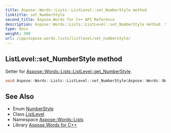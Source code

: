 ```yaml
---
title: Aspose::Words::Lists::ListLevel::set_NumberStyle method
linktitle: set_NumberStyle
second_title: Aspose.Words for C++ API Reference
description: Aspose::Words::Lists::ListLevel::set_NumberStyle method. Setter for Aspose::Words::Lists::ListLevel::get_NumberStyle in C++.
type: docs
weight: 300
url: /cpp/aspose.words.lists/listlevel/set_numberstyle/
---
```

## ListLevel::set_NumberStyle method


Setter for [Aspose::Words::Lists::ListLevel::get_NumberStyle](../get_numberstyle/).

```cpp
void Aspose::Words::Lists::ListLevel::set_NumberStyle(Aspose::Words::NumberStyle value)
```

## See Also

* Enum [NumberStyle](../../../aspose.words/numberstyle/)
* Class [ListLevel](../)
* Namespace [Aspose::Words::Lists](../../)
* Library [Aspose.Words for C++](../../../)
